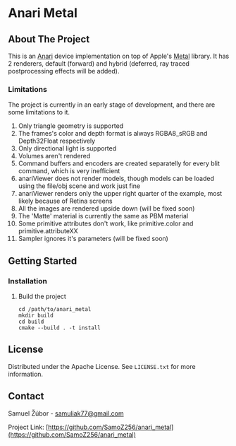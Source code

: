 # Anari Metal

## About The Project

This is an [Anari](https://github.com/KhronosGroup/ANARI-SDK) device implementation on top of Apple's [Metal](https://developer.apple.com/metal/) library. It has 2 renderers, default (forward) and hybrid (deferred, ray traced postprocessing effects will be added).

### Limitations

The project is currently in an early stage of development, and there are some limitations to it.

1. Only triangle geometry is supported
2. The frames's color and depth format is always RGBA8_sRGB and Depth32Float respectively
3. Only directional light is supported
4. Volumes aren't rendered
5. Command buffers and encoders are created separatelly for every blit command, which is very inefficient
6. anariViewer does not render models, though models can be loaded using the file/obj scene and work just fine
7. anariViewer renders only the upper right quarter of the example, most likely because of Retina screens
8. All the images are rendered upside down (will be fixed soon)
9. The 'Matte' material is currently the same as PBM material
10. Some primitive attributes don't work, like primitive.color and primitive.attributeXX
11. Sampler ignores it's parameters (will be fixed soon)

## Getting Started

### Installation

1. Build the project
    ```
    cd /path/to/anari_metal
    mkdir build
    cd build
    cmake --build . -t install
    ```

## License

Distributed under the Apache License. See `LICENSE.txt` for more information.

## Contact

Samuel Žúbor - samuliak77@gmail.com

Project Link: [https://github.com/SamoZ256/anari_metal](https://github.com/SamoZ256/anari_metal)